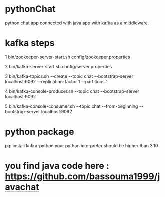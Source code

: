 # pythonChat
python chat app connected with java app with kafka as a middleware.
# kafka steps
1 bin/zookeeper-server-start.sh config/zookeeper.properties 

2  bin/kafka-server-start.sh config/server.properties 

3 bin/kafka-topics.sh --create --topic chat --bootstrap-server localhost:9092 
--replication-factor 1 --partitions 1 

4 bin/kafka-console-producer.sh --topic chat --bootstrap-server localhost:9092

5 bin/kafka-console-consumer.sh --topic chat --from-beginning --bootstrap-server localhost:9092

# python package
pip install kafka-python
your python interpreter should be higher than 3.10

# you find java code here : https://github.com/bassouma1999/javachat
